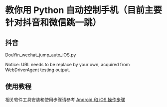 # 教你用 Python 自动控制手机（目前主要针对抖音和微信跳一跳）

## 抖音
DouYin_wechat_jump_auto_iOS.py

Notice: URL needs to be replace by your own, acquired from WebDriverAgent testing output.


## 使用教程

相关软件工具安装和使用步骤请参考 [Android 和 iOS 操作步骤](https://github.com/wangshub/wechat_jump_game/wiki/Android-%E5%92%8C-iOS-%E6%93%8D%E4%BD%9C%E6%AD%A5%E9%AA%A4)



